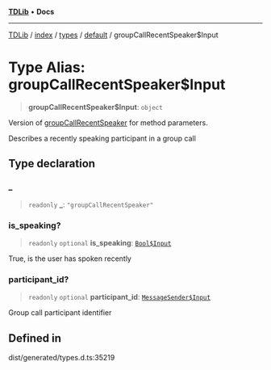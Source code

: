 [**TDLib**](../../../../../../README.md) • **Docs**

***

[TDLib](../../../../../../modules.md) / [index](../../../../../README.md) / [types](../../../README.md) / [default](../README.md) / groupCallRecentSpeaker$Input

# Type Alias: groupCallRecentSpeaker$Input

> **groupCallRecentSpeaker$Input**: `object`

Version of [groupCallRecentSpeaker](groupCallRecentSpeaker-1.md) for method parameters.

Describes a recently speaking participant in a group call

## Type declaration

### \_

> `readonly` **\_**: `"groupCallRecentSpeaker"`

### is\_speaking?

> `readonly` `optional` **is\_speaking**: [`Bool$Input`](Bool$Input.md)

True, is the user has spoken recently

### participant\_id?

> `readonly` `optional` **participant\_id**: [`MessageSender$Input`](MessageSender$Input.md)

Group call participant identifier

## Defined in

dist/generated/types.d.ts:35219
